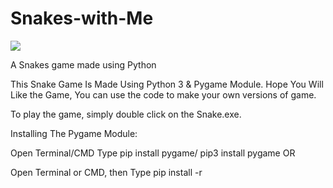 # Snakes-with-Me 
![](https://forthebadge.com/images/badges/made-with-python.svg)

A Snakes game made using Python

This Snake Game Is Made Using Python 3 & Pygame Module. Hope You Will Like the Game, You can use the code to make your own versions of game.

To play the game, simply double click on the Snake.exe.

Installing The Pygame Module:

Open Terminal/CMD
Type pip install pygame/ pip3 install pygame
OR

Open Terminal or CMD, then Type pip install -r <path to the game>
